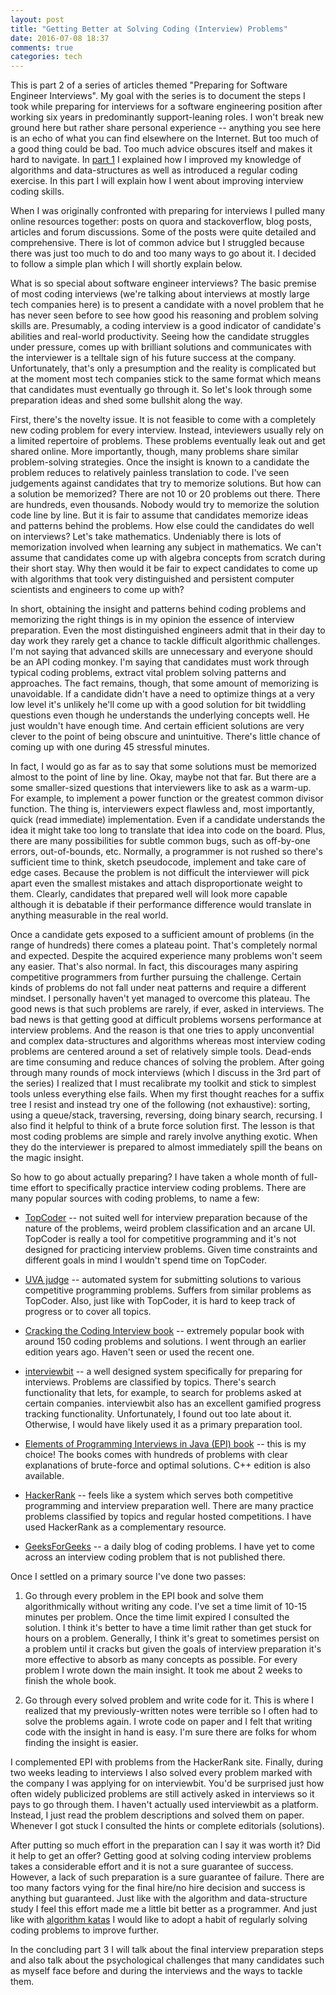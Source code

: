 ```yaml
---
layout: post
title: "Getting Better at Solving Coding (Interview) Problems"
date: 2016-07-08 18:37
comments: true
categories: tech
---
```


This is part 2 of a series of articles themed "Preparing for Software Engineer Interviews". My goal with the series is to document the steps I took while preparing for interviews for a software engineering position after working six years in predominantly support-leaning roles. I won't break new ground here but rather share personal experience -- anything you see here is an echo of what you can find elsewhere on the Internet. But too much of a good thing could be bad. Too much advice obscures itself and makes it hard to navigate. In [part 1](/blog/2016/06/12/the-kata-of-code/) I explained how I improved my knowledge of algorithms and data-structures as well as introduced a regular coding exercise. In this part I will explain how I went about improving interview coding skills.

When I was originally confronted with preparing for interviews I pulled many online resources together: posts on quora and stackoverflow, blog posts, articles and forum discussions. Some of the posts were quite detailed and comprehensive. There is lot of common advice but I struggled because there was just too much to do and too many ways to go about it. I decided to follow a simple plan which I will shortly explain below.

What is so special about software engineer interviews? The basic premise of most coding interviews (we're talking about interviews at mostly large tech companies here) is to present a candidate with a novel problem that he has never seen before to see how good his reasoning and problem solving skills are. Presumably, a coding interview is a good indicator of candidate's abilities and real-world productivity. Seeing how the candidate struggles under pressure, comes up with brilliant solutions and communicates with the interviewer is a telltale sign of his future success at the company. Unfortunately, that's only a presumption and the reality is complicated but at the moment most tech companies stick to the same format which means that candidates must eventually go through it. So let's look through some preparation ideas and shed some bullshit along the way.

First, there's the novelty issue. It is not feasible to come with a completely new coding problem for every interview. Instead, inteviewers usually rely on a limited repertoire of problems. These problems eventually leak out and get shared online. More importantly, though, many problems share similar problem-solving strategies. Once the insight is known to a candidate the problem reduces to relatively painless translation to code. I've seen judgements against candidates that try to memorize solutions. But how can a solution be memorized? There are not 10 or 20 problems out there. There are hundreds, even thousands. Nobody would try to memorize the solution code line by line. But it is fair to assume that candidates memorize ideas and patterns behind the problems. How else could the candidates do well on interviews? Let's take mathematics. Undeniably there is lots of memorization involved when learning any subject in mathematics. We can't assume that candidates come up with algebra concepts from scratch during their short stay. Why then would it be fair to expect candidates to come up with algorithms that took very distinguished and persistent computer scientists and engineers to come up with?

In short, obtaining the insight and patterns behind coding problems and memorizing the right things is in my opinion the essence of interview preparation. Even the most distinguished engineers admit that in their day to day work they rarely get a chance to tackle difficult algorithmic challenges. I'm not saying that advanced skills are unnecessary and everyone should be an API coding monkey. I'm saying that candidates must work through typical coding problems, extract vital problem solving patterns and approaches. The fact remains, though, that some amount of memorizing is unavoidable. If a candidate didn't have a need to optimize things at a very low level it's unlikely he'll come up with a good solution for bit twiddling questions even though he understands the underlying concepts well. He just wouldn't have enough time. And certain efficient solutions are very clever to the point of being obscure and unintuitive. There's little chance of coming up with one during 45 stressful minutes.

In fact, I would go as far as to say that some solutions must be memorized almost to the point of line by line. Okay, maybe not that far. But there are a some smaller-sized questions that interviewers like to ask as a warm-up. For example, to implement a power function or the greatest common divisor function. The thing is, interviewers expect flawless and, most importantly, quick (read immediate) implementation. Even if a candidate understands the idea it might take too long to translate that idea into code on the board. Plus, there are many possibilities for subtle common bugs, such as off-by-one errors, out-of-bounds, etc. Normally, a programmer is not rushed so there's sufficient time to think, sketch pseudocode, implement and take care of edge cases. Because the problem is not difficult the interviewer will pick apart even the smallest mistakes and attach disproportionate weight to them. Clearly, candidates that prepared well will look more capable although it is debatable if their performance difference would translate in anything measurable in the real world.

Once a candidate gets exposed to a sufficient amount of problems (in the range of hundreds) there comes a plateau point. That's completely normal and expected. Despite the acquired experience many problems won't seem any easier. That's also normal. In fact, this discourages many aspiring competitive programmers from further pursuing the challenge. Certain kinds of problems do not fall under neat patterns and require a different mindset. I personally haven't yet managed to overcome this plateau. The good news is that such problems are rarely, if ever, asked in interviews. The bad news is that getting good at difficult problems worsens performance at interview problems. And the reason is that one tries to apply unconvential and complex data-structures and algorithms whereas most interview coding problems are centered around a set of relatively simple tools. Dead-ends are time consuming and reduce chances of solving the problem. After going through many rounds of mock interviews (which I discuss in the 3rd part of the series) I realized that I must recalibrate my toolkit and stick to simplest tools unless everything else fails. When my first thought reaches for a suffix tree I resist and instead try one of the following (not exhaustive): sorting, using a queue/stack, traversing, reversing, doing binary search, recursing. I also find it helpful to think of a brute force solution first. The lesson is that most coding problems are simple and rarely involve anything exotic. When they do the interviewer is prepared to almost immediately spill the beans on the magic insight.

So how to go about actually preparing? I have taken a whole month of full-time effort to specifically practice interview coding problems. There are many popular sources with coding problems, to name a few:

 * [TopCoder](https://www.topcoder.com/) -- not suited well for interview preparation because of the nature of the problems, weird problem classification and an arcane UI. TopCoder is really a tool for competitive programming and it's not designed for practicing interview problems. Given time constraints and different goals in mind I wouldn't spend time on TopCoder.

 * [UVA judge](https://uva.onlinejudge.org/) -- automated system for submitting solutions to various competitive programming problems. Suffers from similar problems as TopCoder. Also, just like with TopCoder, it is hard to keep track of progress or to cover all topics.

 * [Cracking the Coding Interview book](https://www.amazon.com/Cracking-Coding-Interview-Programming-Questions/dp/0984782850) -- extremely popular book with around 150 coding problems and solutions. I went through an earlier edition years ago. Haven't seen or used the recent one.

 * [interviewbit](https://www.interviewbit.com/) -- a well designed system specifically for preparing for interviews. Problems are classified by topics. There's search functionality that lets, for example, to search for problems asked at certain companies. interviewbit also has an excellent gamified progress tracking functionality. Unfortunately, I found out too late about it. Otherwise, I would have likely used it as a primary preparation tool.

 * [Elements of Programming Interviews in Java (EPI) book](https://www.amazon.com/Elements-Programming-Interviews-Java-Adnan/dp/1517671272) -- this is my choice! The books comes with hundreds of problems with clear explanations of brute-force and optimal solutions. C++ edition is also available.

 * [HackerRank](https://www.hackerrank.com/) -- feels like a system which serves both competitive programming and interview preparation well. There are many practice problems classified by topics and regular hosted competitions. I have used HackerRank as a complementary resource.

 * [GeeksForGeeks](http://www.geeksforgeeks.org/) -- a daily blog of coding problems. I have yet to come across an interview coding problem that is not published there.

Once I settled on a primary source I've done two passes:

 1. Go through every problem in the EPI book and solve them algorithmically without writing any code. I've set a time limit of 10-15 minutes per problem. Once the time limit expired I consulted the solution. I think it's better to have a time limit rather than get stuck for hours on a problem. Generally, I think it's great to sometimes persist on a problem until it cracks but given the goals of interview preparation it's more effective to absorb as many concepts as possible. For every problem I wrote down the main insight. It took me about 2 weeks to finish the whole book.

 2. Go through every solved problem and write code for it. This is where I realized that my previously-written notes were terrible so I often had to solve the problems again. I wrote code on paper and I felt that writing code with the insight in hand is easy. I'm sure there are folks for whom finding the insight is easier.

I complemented EPI with problems from the HackerRank site. Finally, during two weeks leading to interviews I also solved every problem marked with the company I was applying for on interviewbit. You'd be surprised just how often widely publicized problems are still actively asked in interviews so it pays to go through them. I haven't actually used interviewbit as a platform. Instead, I just read the problem descriptions and solved them on paper. Whenever I got stuck I consulted the hints or complete editorials (solutions).

After putting so much effort in the preparation can I say it was worth it? Did it help to get an offer? Getting good at solving coding interview problems takes a considerable effort and it is not a sure guarantee of success. However, a lack of such preparation is a sure guarantee of failure. There are too many factors vying for the final hire/no hire decision and success is anything but guaranteed. Just like with the algorithm and data-structure study I feel this effort made me a little bit better as a programmer. And just like with [algorithm katas](/blog/2016/06/12/the-kata-of-code/) I would like to adopt a habit of regularly solving coding problems to improve further.

In the concluding part 3 I will talk about the final interview preparation steps and also talk about the psychological challenges that many candidates such as myself face before and during the interviews and the ways to tackle them.